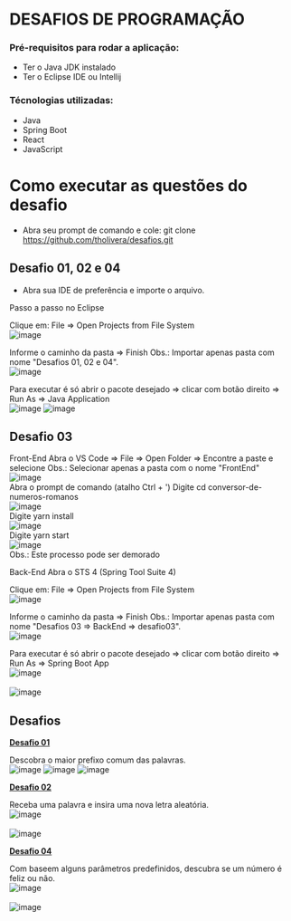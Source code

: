 # DESAFIOS DE PROGRAMAÇÃO

### Pré-requisitos para rodar a aplicação: 
- Ter o Java JDK instalado
- Ter o Eclipse IDE ou Intellij 

### Técnologias utilizadas: 
- Java
- Spring Boot
- React
- JavaScript

# Como executar as questões do desafio
- Abra seu prompt de comando e cole: git clone https://github.com/tholivera/desafios.git

## Desafio 01, 02 e 04

- Abra sua IDE de preferência e importe o arquivo.

Passo a passo no Eclipse

Clique em: File => Open Projects from File System
<br>![image](https://user-images.githubusercontent.com/91283098/172120564-f094ff5a-ba84-4f2b-9fa5-f5531185f1d9.png)
</br>

Informe o caminho da pasta => Finish
Obs.: Importar apenas pasta com nome "Desafios 01, 02 e 04". 
<br>
![image](https://user-images.githubusercontent.com/91283098/172120743-d63f492b-755f-4ecd-a517-1bdebf50cfc2.png)
</br>

Para executar é só abrir o pacote desejado => clicar com botão direito => Run As => Java Application
<br>
![image](https://user-images.githubusercontent.com/91283098/172121168-ddf7609c-d6cc-4cfd-9579-a1f39d8df89f.png)
![image](https://user-images.githubusercontent.com/91283098/172121226-f3f14e03-9fad-46ec-8c99-61c3dd6903df.png)
</br>
## Desafio 03

Front-End
Abra o VS Code => File => Open Folder => Encontre a paste e selecione
Obs.: Selecionar apenas a pasta com o nome "FrontEnd"
<br>
![image](https://user-images.githubusercontent.com/91283098/172121532-318bd158-494e-4144-9596-24af9e23b896.png)
</br>
Abra o prompt de comando (atalho Ctrl + ')
Digite cd conversor-de-numeros-romanos
<br>
![image](https://user-images.githubusercontent.com/91283098/172126339-4354da97-4627-429e-9ff0-a69417f8500e.png)
</br>
Digite yarn install
<br>
![image](https://user-images.githubusercontent.com/91283098/172126456-68c28cc4-42e1-4c6c-a935-b4c633c2646f.png)
</br>
Digite yarn start
<br>
![image](https://user-images.githubusercontent.com/91283098/172126547-5a95ea56-bbb1-4e37-8b4d-f842fe77cba7.png)
</br>
Obs.: Este processo pode ser demorado


Back-End
Abra o STS 4 (Spring Tool Suite 4)

Clique em: File => Open Projects from File System
<br>![image](https://user-images.githubusercontent.com/91283098/172120564-f094ff5a-ba84-4f2b-9fa5-f5531185f1d9.png)
</br>

Informe o caminho da pasta => Finish
Obs.: Importar apenas pasta com nome "Desafios 03 => BackEnd => desafio03". 
<br>
![image](https://user-images.githubusercontent.com/91283098/172120743-d63f492b-755f-4ecd-a517-1bdebf50cfc2.png)
</br>

Para executar é só abrir o pacote desejado => clicar com botão direito => Run As => Spring Boot App
<br>
![image](https://user-images.githubusercontent.com/91283098/172121168-ddf7609c-d6cc-4cfd-9579-a1f39d8df89f.png)
</br>
<br>
![image](https://user-images.githubusercontent.com/91283098/172127611-67811f3e-a024-4f33-9c8b-2e93f590807c.png)
</br>

## Desafios

[**Desafio 01**](https://github.com/tholivera/desafios/tree/main/Desafios%2001%2C%2002%20e%2004/src/desafio01)

Descobra o maior prefixo comum das palavras.
<br>
![image](https://user-images.githubusercontent.com/91283098/172122203-c37f5e6d-ae55-4e96-9972-6eb896e1e854.png)
![image](https://user-images.githubusercontent.com/91283098/172122266-d9871680-dbc0-490d-bae0-f4d8f39a0162.png)
![image](https://user-images.githubusercontent.com/91283098/172122346-a4ea0456-3975-42f7-a3ec-83f05d849b3c.png)
</br>

[**Desafio 02**](https://github.com/tholivera/desafios/tree/main/Desafios%2001%2C%2002%20e%2004/src/desafio02)

Receba uma palavra e insira uma nova letra aleatória.
<br>
![image](https://user-images.githubusercontent.com/91283098/172122571-ffe15dea-18d2-4383-af65-09dc9ffc063d.png)
</br>
<br>
![image](https://user-images.githubusercontent.com/91283098/172122611-4d2a44af-7a59-4f15-a600-6509f487e426.png)
</br>

[**Desafio 04**](https://github.com/tholivera/desafios/tree/main/Desafios%2001%2C%2002%20e%2004/src/desafio04)

Com baseem alguns parâmetros predefinidos, descubra se um número é feliz ou não.
<br>
![image](https://user-images.githubusercontent.com/91283098/172122855-83db1253-6df9-47e0-b6b2-8dec8d90e286.png)
</br>
<br>
![image](https://user-images.githubusercontent.com/91283098/172122904-0918513b-b15e-40ae-abce-fb7a258a0643.png)
</br>

